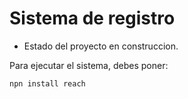 <h1>Sistema de registro</h1>

- Estado del proyecto en construccion. 

Para ejecutar el sistema, debes poner:

```npn install reach```
